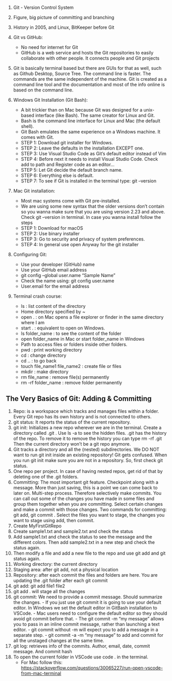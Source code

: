 
1. Git - Version Control System
2. Figure, big picture of committing and branching
3. History in 2005, and Linux, BitKeeper before Git
4. Git vs GitHub:                    
    - No need for internet for Git 
    - GitHub is a web service and hosts the Git repositories to easily collaborate with other people. It connects people and Git projects
5. Git is basically terminal based but there are GUIs for that as well, such as Github Desktop, Source Tree. The command line is faster. The commands are the same independent of the machine. Git is created as a command line tool and the documentation and most of the info online is based on the command line.
6. Windows Git Installation (Git Bash):
   - A bit trickier than on Mac because Git was designed for a unix-based interface (like Bash). The same creator for Linux and Git.
   - Bash is the command line interface for Linux and Mac (the default shell).
   - Git Bash emulates the same experience on a Windows machine. It comes with Git. 
   - STEP 1: Download git installer for Windows.
   - STEP 2: Leave the defaults in the installation EXCEPT one.
   - STEP 3: Use Visual Studio Code as Git’s default editor instead of Vim
   - STEP 4: Before next it needs to install Visual Studio Code. Check add to path and Register code as an editor…
   - STEP 5: Let Git decide the default branch name.
   - STEP 6: Everything else is default.
   - STEP 7: To see if Git is installed in the terminal type: git –version
7. Mac Git installation:
   - Most mac systems come with Git pre-installed.
   - We are using some new syntax that the older versions don’t contain so you wanna make sure that you are using version 2.23 and above.  Check git –version in terminal. In case you wanna install follow the steps
   - STEP 1: Download for macOS
   - STEP 2: Use binary installer
   - STEP 3: Go to security and privacy of system preferences.
   - STEP 4: In general use open Anyway for the git installer

8. Configuring Git:
   - Use your developer (GitHub) name
   - Use your GitHub email address
   - git config –global user.name “Sample Name”
   - Check the name using: git config user.name
   - User.email for the email address


9. Terminal crash course: 
   - ls : list content of the directory
   - Home directory specified by ~ 
   - open .  : on Mac opens a file explorer or finder in the same directory where I am
   - start .  : equivalent to open on Windows.
   - ls folder_name : to see the content of the folder
   - open folder_name in Mac or start folder_name in Windows
   - Path to access files or folders inside other folders.
   - pwd  : print working directory
   - cd  : change directory
   - cd ..  : to go back
   - touch file_name1 file_name2 : create file or files
   - mkdir  : make directory
   -  rm file_name  : remove file(s) permanently
   - rm -rf folder_name  : remove folder permanently

## The Very Basics of Git: Adding & Committing
   1. Repo: is a workspace which tracks and manages files within a folder. Every Git repo has its own history and is not connected to others. 
   2. git status: It reports the status of the current repository.
   3. git init: Initializes a new repo wherever we are in the terminal. Create a directory called .git . Use ls -a to see the hidden files. .git has the history of the repo. To remove it to remove the history you can type rm -rf .git  Then the current directory won’t be a git repo anymore.
   4. Git tracks a directory and all the (nested) subdirectories. We DO NOT want to run git init inside an existing repository! Git gets confused. When you run git init make sure you are not in a repository. So, first check git status.
   5. One repo per project. In case of having nested repos, get rid of that by deleting one of the .git folders. 
   6. Committing: The most important git feature. Checkpoint along with a message. More than just saving, this is a point we can come back to later on. Multi-step process. Therefore selectively make commits. You can call out some of the changes you have made in some files and group them together when you are committing. Select certain changes and make a commit with those changes. Two commands for committing: git add, git commit . Select the files you want to stage, the changes you want to stage using add, then commit. 
   7. Create MyFirstGitRepo
   8. Create sample1.txt and sample2.txt and check the status
   9. Add sample1.txt and check the status to see the message and the different colors. Then add sample2.txt in a new step and check the status again.
   10. Then modify a file and add a new file to the repo and use git add and git status again.
   11. Working directory: the current directory
   12. Staging area: after git add, not a physical location
   13. Repository: after each commit the files and folders are here. You are updating the .git folder after each git commit
   14. git add: git add file1 file2
   1. git add . will stage all the changes
   15. git commit: We need to provide a commit message. Should summarize the changes. 
    - If you just use git commit it is going to use your default editor. In Windows we set the default editor in GitBash installation to VSCode.
    - Mac users need to configure the default editor so they should avoid git commit before that.
    - The git commit -m “my message” allows you to pass in an inline commit message, rather than launching a text editor. 
    - git commit without -m will expect you to add a message in a separate step.
    - git commit -a -m “my message” to add and commit for all the unstaged changes at the same time.
   16. git log: retrieves info of the commits. Author, email, date, commit message. And commit hash
   17. To open the current folder in VSCode use code . in the terminal. 
        - For Mac follow this: https://stackoverflow.com/questions/30065227/run-open-vscode-from-mac-terminal